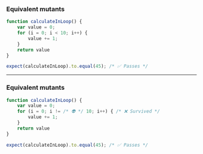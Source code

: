 <!-- .slide: data-auto-animate -->

### Equivalent mutants

```js [|3]
function calculateInLoop() {
    var value = 0;
    for (i = 0; i < 10; i++) {
        value += 1;
    }
    return value
}
```

```js []
expect(calculateInLoop).to.equal(45); /* ✅ Passes */
```

---

<!-- .slide: data-auto-animate -->

### Equivalent mutants

```js [3]
function calculateInLoop() {
    var value = 0;
    for (i = 0; i != /* 👽 */ 10; i++) { /* ❌ Survived */
        value += 1;
    }
    return value
}
```

```js []
expect(calculateInLoop).to.equal(45); /* ✅ Passes */
```
